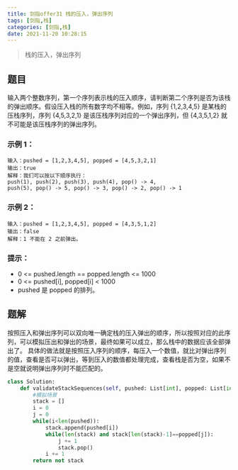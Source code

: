 ```yaml
---
title: 剑指offer31 栈的压入，弹出序列
tags: [剑指,栈]
categories: [剑指,栈]
date: 2021-11-20 10:28:15
---
```


>栈的压入，弹出序列

## 题目

输入两个整数序列，第一个序列表示栈的压入顺序，请判断第二个序列是否为该栈的弹出顺序。假设压入栈的所有数字均不相等。例如，序列 {1,2,3,4,5} 是某栈的压栈序列，序列 {4,5,3,2,1} 是该压栈序列对应的一个弹出序列，但 {4,3,5,1,2} 就不可能是该压栈序列的弹出序列。

### 示例 1：

```
输入：pushed = [1,2,3,4,5], popped = [4,5,3,2,1]
输出：true
解释：我们可以按以下顺序执行：
push(1), push(2), push(3), push(4), pop() -> 4,
push(5), pop() -> 5, pop() -> 3, pop() -> 2, pop() -> 1
```

### 示例 2：

```
输入：pushed = [1,2,3,4,5], popped = [4,3,5,1,2]
输出：false
解释：1 不能在 2 之前弹出。
```

### 提示：

- 0 <= pushed.length == popped.length <= 1000
- 0 <= pushed[i], popped[i] < 1000
- pushed 是 popped 的排列。

## 题解

按照压入和弹出序列可以双向唯一确定栈的压入弹出的顺序，所以按照对应的此序列，可以模拟压出和弹出的场景，最终如果可以成立，那么栈中的数据应该全部弹出了。
具体的做法就是按照压入序列的顺序，每压入一个数值，就比对弹出序列的值，查看是否可以弹出，等到压入的数值都处理完成，查看栈是否为空，如果不是空就说明弹出序列时不能匹配的。

```python
class Solution:
    def validateStackSequences(self, pushed: List[int], popped: List[int]) -> bool:
        #模拟场景
        stack = []
        i = 0
        j = 0
        while(i<len(pushed)):
            stack.append(pushed[i])
            while(len(stack) and stack[len(stack)-1]==popped[j]):
                j += 1
                stack.pop()
            i += 1
        return not stack
```

